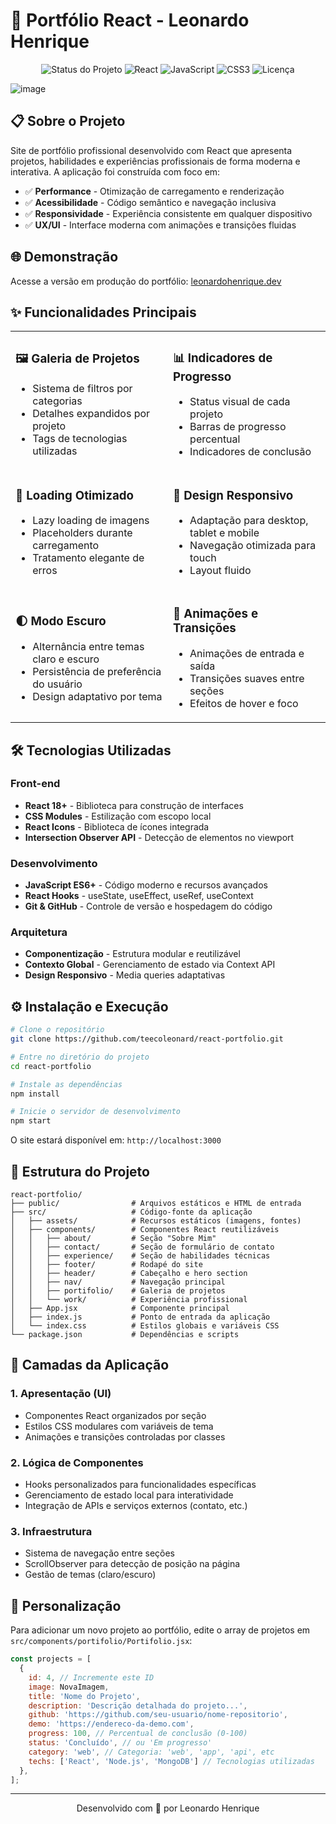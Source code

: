 # 🚀 Portfólio React - Leonardo Henrique

<div align="center">

![Status do Projeto](https://img.shields.io/badge/status-em%20progresso-orange)
![React](https://img.shields.io/badge/React-18.x-61DAFB?logo=react)
![JavaScript](https://img.shields.io/badge/JavaScript-ES6%2B-F7DF1E?logo=javascript)
![CSS3](https://img.shields.io/badge/CSS3-Modules-1572B6?logo=css3)
![Licença](https://img.shields.io/badge/licença-MIT-green)

</div>

![image](https://github.com/user-attachments/assets/54b11fe8-d62a-4329-9db3-18bc99721306)

## 📋 Sobre o Projeto

Site de portfólio profissional desenvolvido com React que apresenta projetos, habilidades e experiências profissionais de forma moderna e interativa. A aplicação foi construída com foco em:

- ✅ **Performance** - Otimização de carregamento e renderização
- ✅ **Acessibilidade** - Código semântico e navegação inclusiva
- ✅ **Responsividade** - Experiência consistente em qualquer dispositivo
- ✅ **UX/UI** - Interface moderna com animações e transições fluidas

## 🌐 Demonstração

Acesse a versão em produção do portfólio: [leonardohenrique.dev](https://teecoleonard.github.io/react-portfolio/)

## ✨ Funcionalidades Principais

<table>
  <tr>
    <td>
      <h3>🖼️ Galeria de Projetos</h3>
      <ul>
        <li>Sistema de filtros por categorias</li>
        <li>Detalhes expandidos por projeto</li>
        <li>Tags de tecnologias utilizadas</li>
      </ul>
    </td>
    <td>
      <h3>📊 Indicadores de Progresso</h3>
      <ul>
        <li>Status visual de cada projeto</li>
        <li>Barras de progresso percentual</li>
        <li>Indicadores de conclusão</li>
      </ul>
    </td>
  </tr>
  <tr>
    <td>
      <h3>🔄 Loading Otimizado</h3>
      <ul>
        <li>Lazy loading de imagens</li>
        <li>Placeholders durante carregamento</li>
        <li>Tratamento elegante de erros</li>
      </ul>
    </td>
    <td>
      <h3>📱 Design Responsivo</h3>
      <ul>
        <li>Adaptação para desktop, tablet e mobile</li>
        <li>Navegação otimizada para touch</li>
        <li>Layout fluido</li>
      </ul>
    </td>
  </tr>
  <tr>
    <td>
      <h3>🌓 Modo Escuro</h3>
      <ul>
        <li>Alternância entre temas claro e escuro</li>
        <li>Persistência de preferência do usuário</li>
        <li>Design adaptativo por tema</li>
      </ul>
    </td>
    <td>
      <h3>💫 Animações e Transições</h3>
      <ul>
        <li>Animações de entrada e saída</li>
        <li>Transições suaves entre seções</li>
        <li>Efeitos de hover e foco</li>
      </ul>
    </td>
  </tr>
</table>

## 🛠️ Tecnologias Utilizadas

### Front-end
- **React 18+** - Biblioteca para construção de interfaces
- **CSS Modules** - Estilização com escopo local
- **React Icons** - Biblioteca de ícones integrada
- **Intersection Observer API** - Detecção de elementos no viewport

### Desenvolvimento
- **JavaScript ES6+** - Código moderno e recursos avançados
- **React Hooks** - useState, useEffect, useRef, useContext
- **Git & GitHub** - Controle de versão e hospedagem do código

### Arquitetura
- **Componentização** - Estrutura modular e reutilizável
- **Contexto Global** - Gerenciamento de estado via Context API
- **Design Responsivo** - Media queries adaptativas

## ⚙️ Instalação e Execução

```bash
# Clone o repositório
git clone https://github.com/teecoleonard/react-portfolio.git

# Entre no diretório do projeto
cd react-portfolio

# Instale as dependências
npm install

# Inicie o servidor de desenvolvimento
npm start
```

O site estará disponível em: `http://localhost:3000`

## 📁 Estrutura do Projeto

```
react-portfolio/
├── public/                # Arquivos estáticos e HTML de entrada
├── src/                   # Código-fonte da aplicação
│   ├── assets/            # Recursos estáticos (imagens, fontes)
│   ├── components/        # Componentes React reutilizáveis
│   │   ├── about/         # Seção "Sobre Mim" 
│   │   ├── contact/       # Seção de formulário de contato
│   │   ├── experience/    # Seção de habilidades técnicas
│   │   ├── footer/        # Rodapé do site
│   │   ├── header/        # Cabeçalho e hero section
│   │   ├── nav/           # Navegação principal
│   │   ├── portifolio/    # Galeria de projetos
│   │   └── work/          # Experiência profissional
│   ├── App.jsx            # Componente principal
│   ├── index.js           # Ponto de entrada da aplicação
│   └── index.css          # Estilos globais e variáveis CSS
└── package.json           # Dependências e scripts
```

## 📄 Camadas da Aplicação

### 1. Apresentação (UI)
- Componentes React organizados por seção
- Estilos CSS modulares com variáveis de tema
- Animações e transições controladas por classes

### 2. Lógica de Componentes
- Hooks personalizados para funcionalidades específicas
- Gerenciamento de estado local para interatividade
- Integração de APIs e serviços externos (contato, etc.)

### 3. Infraestrutura
- Sistema de navegação entre seções
- ScrollObserver para detecção de posição na página
- Gestão de temas (claro/escuro)

## 🔧 Personalização

Para adicionar um novo projeto ao portfólio, edite o array de projetos em `src/components/portifolio/Portifolio.jsx`:

```jsx
const projects = [
  {
    id: 4, // Incremente este ID
    image: NovaImagem,
    title: 'Nome do Projeto',
    description: 'Descrição detalhada do projeto...',
    github: 'https://github.com/seu-usuario/nome-repositorio',
    demo: 'https://endereco-da-demo.com',
    progress: 100, // Percentual de conclusão (0-100)
    status: 'Concluído', // ou 'Em progresso'
    category: 'web', // Categoria: 'web', 'app', 'api', etc
    techs: ['React', 'Node.js', 'MongoDB'] // Tecnologias utilizadas
  },
];
```
---

<div align="center">
  <p>Desenvolvido com 💚 por Leonardo Henrique</p>
</div>
